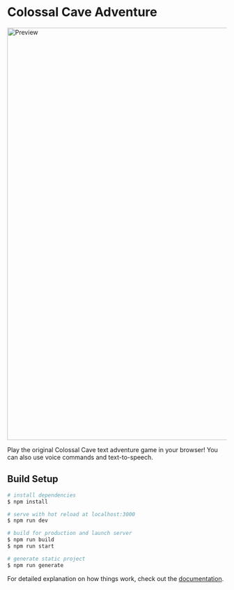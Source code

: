 # Colossal Cave Adventure

<img width="947" alt="Preview" src="https://user-images.githubusercontent.com/3289533/145912708-ab4f91aa-d1a5-429f-aab6-13dfa71e158e.png">

Play the original Colossal Cave text adventure game in your browser! You can also use voice commands and text-to-speech.

## Build Setup

```bash
# install dependencies
$ npm install

# serve with hot reload at localhost:3000
$ npm run dev

# build for production and launch server
$ npm run build
$ npm run start

# generate static project
$ npm run generate
```

For detailed explanation on how things work, check out the [documentation](https://nuxtjs.org).
